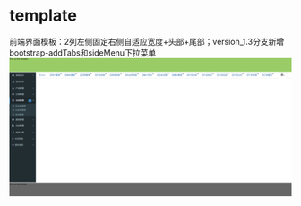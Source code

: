 # template
前端界面模板：2列左侧固定右侧自适应宽度+头部+尾部；version_1.3分支新增bootstrap-addTabs和sideMenu下拉菜单
![version_1.3](https://github.com/coolfxl/template/blob/version_1.3/pictures/version_1.3.png)
